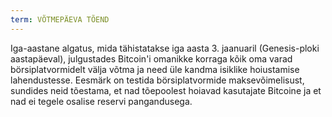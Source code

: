 ```yaml
---
term: VÕTMEPÄEVA TÕEND
---
```


Iga-aastane algatus, mida tähistatakse iga aasta 3. jaanuaril (Genesis-ploki aastapäeval), julgustades Bitcoin'i omanikke korraga kõik oma varad börsiplatvormidelt välja võtma ja need üle kandma isiklike hoiustamise lahendustesse. Eesmärk on testida börsiplatvormide maksevõimelisust, sundides neid tõestama, et nad tõepoolest hoiavad kasutajate Bitcoine ja et nad ei tegele osalise reservi pangandusega.